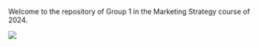 Welcome to the repository of Group 1 in the Marketing Strategy course of 2024.

![](https://giphy.com/gifs/Liseberg-sverige-liseberg-gteborg-hkyEPoG0UbaTc3YFbF)
